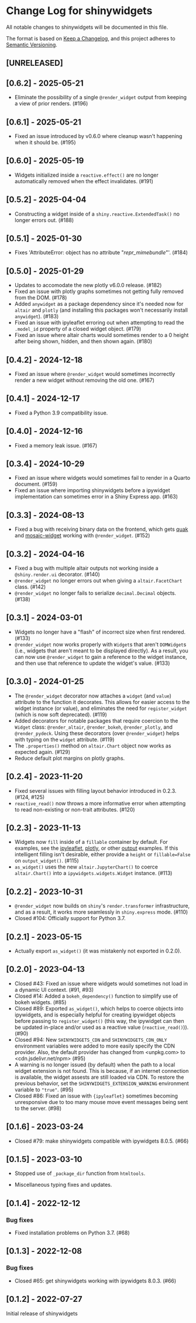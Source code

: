 # Change Log for shinywidgets

All notable changes to shinywidgets will be documented in this file.

The format is based on [Keep a Changelog](https://keepachangelog.com/en/1.0.0/),
and this project adheres to [Semantic Versioning](https://semver.org/spec/v2.0.0.html).

## [UNRELEASED]


## [0.6.2] - 2025-05-21

* Eliminate the possibility of a single `@render_widget` output from keeping a view of prior renders. (#196)

## [0.6.1] - 2025-05-21

* Fixed an issue introduced by v0.6.0 where cleanup wasn't happening when it should be. (#195)

## [0.6.0] - 2025-05-19

* Widgets initialized inside a `reactive.effect()` are no longer automatically removed when the effect invalidates. (#191)

## [0.5.2]  - 2025-04-04

* Constructing a widget inside of a `shiny.reactive.ExtendedTask()` no longer errors out. (#188)

## [0.5.1] - 2025-01-30

* Fixes 'AttributeError: object has no attribute "_repr_mimebundle_"'. (#184)

## [0.5.0] - 2025-01-29

* Updates to accomodate the new plotly v6.0.0 release. (#182)
* Fixed an issue with plotly graphs sometimes not getting fully removed from the DOM. (#178)
* Added `anywidget` as a package dependency since it's needed now for `altair` and `plotly` (and installing this packages won't necessarily install `anywidget`). (#183)
* Fixed an issue with ipyleaflet erroring out when attempting to read the `.model_id` property of a closed widget object. (#179)
* Fixed an issue where altair charts would sometimes render to a 0 height after being shown, hidden, and then shown again. (#180)

## [0.4.2] - 2024-12-18

* Fixed an issue where `@render_widget` would sometimes incorrectly render a new widget without removing the old one. (#167)

## [0.4.1] - 2024-12-17

* Fixed a Python 3.9 compatibility issue.

## [0.4.0] - 2024-12-16

* Fixed a memory leak issue. (#167)

## [0.3.4] - 2024-10-29

* Fixed an issue where widgets would sometimes fail to render in a Quarto document. (#159)
* Fixed an issue where importing shinywidgets before a ipywidget implementation can sometimes error in a Shiny Express app. (#163)

## [0.3.3] - 2024-08-13

* Fixed a bug with receiving binary data on the frontend, which gets [quak](https://github.com/manzt/quak) and [mosaic-widget](https://idl.uw.edu/mosaic/jupyter/) working with `@render_widget`. (#152)

## [0.3.2] - 2024-04-16

* Fixed a bug with multiple altair outputs not working inside a `@shiny.render.ui` decorator. (#140)
* `@render_widget` no longer errors out when giving a `altair.FacetChart` class. (#142)
* `@render_widget` no longer fails to serialize `decimal.Decimal` objects. (#138)

## [0.3.1] - 2024-03-01

* Widgets no longer have a "flash" of incorrect size when first rendered. (#133)
* `@render_widget` now works properly with `Widget`s that aren't `DOMWidget`s (i.e., widgets that aren't meant to be displayed directly). As a result, you can now use `@render_widget` to gain a reference to the widget instance, and then use that reference to update the widget's value. (#133)

## [0.3.0] - 2024-01-25

* The `@render_widget` decorator now attaches a `widget` (and `value`) attribute to the function it decorates. This allows for easier access to the widget instance (or value), and eliminates the need for `register_widget` (which is now soft deprecated).  (#119)
* Added decorators for notable packages that require coercion to the `Widget` class: `@render_altair`, `@render_bokeh`, `@render_plotly`, and `@render_pydeck`. Using these decorators (over `@render_widget`) helps with typing on the `widget` attribute. (#119)
* The `.properties()` method on `altair.Chart` object now works as expected again. (#129)
* Reduce default plot margins on plotly graphs.

## [0.2.4] - 2023-11-20

* Fixed several issues with filling layout behavior introduced in 0.2.3. (#124, #125)
* `reactive_read()` now throws a more informative error when attempting to read non-existing or non-trait attributes. (#120)

## [0.2.3] - 2023-11-13

* Widgets now `fill` inside of a `fillable` container by default. For examples, see the [ipyleaflet](https://github.com/posit-dev/py-shinywidgets/blob/main/examples/ipyleaflet/app.py), [plotly](https://github.com/posit-dev/py-shinywidgets/blob/main/examples/plotly/app.py), or other [output](https://github.com/posit-dev/py-shinywidgets/blob/main/examples/outputs/app.py) examples. If this intelligent filling isn't desirable, either provide a `height` or `fillable=False` on `output_widget()`. (#115)
* `as_widget()` uses the new `altair.JupyterChart()` to coerce `altair.Chart()` into a `ipywidgets.widgets.Widget` instance. (#113)

## [0.2.2] - 2023-10-31

* `@render_widget` now builds on `shiny`'s `render.transformer` infrastructure, and as a result, it works more seamlessly in `shiny.express` mode. (#110)
* Closed #104: Officially support for Python 3.7.

## [0.2.1] - 2023-05-15

* Actually export `as_widget()` (it was mistakenly not exported in 0.2.0).

## [0.2.0] - 2023-04-13

* Closed #43: Fixed an issue where widgets would sometimes not load in a dynamic UI context. (#91, #93)
* Closed #14: Added a `bokeh_dependency()` function to simplify use of bokeh widgets. (#85)
* Closed #89: Exported `as_widget()`, which helps to coerce objects into ipywidgets, and is especially helpful for creating ipywidget objects before passing to `register_widget()` (this way, the ipywidget can then be updated in-place and/or used as a reactive value (`reactive_read()`)). (#90)
* Closed #94: New `SHINYWIDGETS_CDN` and `SHINYWIDGETS_CDN_ONLY` environment variables were added to more easily specify the CDN provider. Also, the default provider has changed from <unpkg.com> to <cdn.jsdelivr.net/npm> (#95)
* A warning is no longer issued (by default) when the path to a local widget extension is not found. This is because, if an internet connection is available, the widget assests are still loaded via CDN. To restore the previous behavior, set the `SHINYWIDGETS_EXTENSION_WARNING` environment variable to `"true"`. (#95)
* Closed #86: Fixed an issue with `{ipyleaflet}` sometimes becoming unresponsive due to too many mouse move event messages being sent to the server. (#98)

## [0.1.6] - 2023-03-24

* Closed #79: make shinywidgets compatible with ipywidgets 8.0.5. (#66)

## [0.1.5] - 2023-03-10

* Stopped use of `_package_dir` function from `htmltools`.

* Miscellaneous typing fixes and updates.

## [0.1.4] - 2022-12-12

### Bug fixes

* Fixed installation problems on Python 3.7. (#68)


## [0.1.3] - 2022-12-08

### Bug fixes

* Closed #65: get shinywidgets working with ipywidgets 8.0.3. (#66)


## [0.1.2] - 2022-07-27

Initial release of shinywidgets
